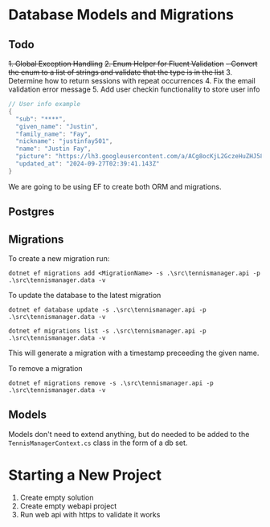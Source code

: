 ﻿# Database Models and Migrations

## Todo

~~1. Global Exception Handling~~
~~2. Enum Helper for Fluent Validation~~
 ~~- Convert the enum to a list of strings and validate that the type is in the list~~
3. Determine how to return sessions with repeat occurrences
4. Fix the email validation error message
5. Add user checkin functionality to store user info

```csharp
// User info example
{
  "sub": "****",
  "given_name": "Justin",
  "family_name": "Fay",
  "nickname": "justinfay501",
  "name": "Justin Fay",
  "picture": "https://lh3.googleusercontent.com/a/ACg8ocKjL2GczeHuZHJ5866A-boUi7uHRWXLZGYSTY0PCTA0HY7AQQc=s96-c",
  "updated_at": "2024-09-27T02:39:41.143Z"
}
```


We are going to be using EF to create both ORM and migrations. 

## Postgres



## Migrations

To create a new migration run: 

```
dotnet ef migrations add <MigrationName> -s .\src\tennismanager.api -p .\src\tennismanager.data -v
```

To update the database to the latest migration

```
dotnet ef database update -s .\src\tennismanager.api -p .\src\tennismanager.data -v
```

```
dotnet ef migrations list -s .\src\tennismanager.api -p .\src\tennismanager.data -v
```

This will generate a migration with a timestamp preceeding the given name.


To remove a migration

```
dotnet ef migrations remove -s .\src\tennismanager.api -p .\src\tennismanager.data -v
```


## Models

Models don't need to extend anything, but do needed to be added to the `TennisManagerContext.cs` class in the form of a db set. 


# Starting a New Project

1. Create empty solution
2. Create empty webapi project
3. Run web api with https to validate it works

